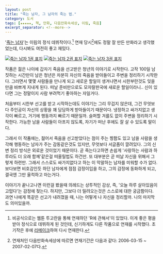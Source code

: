 ```yaml
---
layout: post
title: "죽는 남자, 그 남자의 죽는 법."
category: 도서
tags: [★★★★★, 책, 만화, 다음만화속세상, 이림, 죽음]
excerpt_separator: <!--more-->
---
```


'[죽는 남자](http://cartoon.media.daum.net/webtoon/view/man)'는 이림의 정식 데뷔작이다.<!--more-->[^1]
연재 당시[^2]에도 정말 잘 만든 만화라고 생각했었는데, 다시봐도 여전히 좋고 재밌다.

[^1]: 비공식으로는 웹툰 투고란을 통해 연재하던 'R에 관해서'이 있었다. 이게 좋은 평을 받아 정식으로 데뷔하게 된 것인데, 신기하게도 다른 작품으로 연재를 시작했다. 초기작은 후에 [리메이크](http://cartoon.media.daum.net/link/view/rr)하여 다시 연재한다.

[^2]: 연재처인 다음만화속세상에 따르면 연재기간은 다음과 같다: 2006-03-15 ~ 2007-02-07다.

[![죽는 남자 1권 표지](https://lh4.googleusercontent.com/-oKZXTs4xjOg/VMmh_YCZW5I/AAAAAAAAOuc/jyfOWNCCTR8/s300/100dayslater_1.jpg)](http://www.aladin.co.kr/shop/wproduct.aspx?ISBN=8989399858&ttbkey=ttbreznoa0249001&COPYPaper=1)
[![죽는 남자 2권 표지](https://lh3.googleusercontent.com/-bPbhSPEQOF8/VMmiGxi-iBI/AAAAAAAAOuw/t9Lh3lx8EEY/s300/100dayslater_2.jpg)](http://www.aladin.co.kr/shop/wproduct.aspx?ISBN=8989399882&ttbkey=ttbreznoa0249001&COPYPaper=1)
[![죽는 남자 3권 표지](https://lh3.googleusercontent.com/-OSR3WF2WLs0/VMmiL4V6UbI/AAAAAAAAOvE/GhcW_ftreeA/s300/100dayslater_3.jpg)](http://www.aladin.co.kr/shop/wproduct.aspx?ISBN=8989399904&ttbkey=ttbreznoa0249001&COPYPaper=1)

작품은 젊은 나이에 갑자기 죽음을 선고받은 청년의 이야기로 시작한다.
고작 100일 남짓하는 시간만이 남은 청년은 차분히 자신의 죽음을 받아들이고 주변을 정리하기 시작한다.
그러면서 몇몇 사람들을 만나게 되고 새로운 할일이 생겨나면서 시한부란것도 잊을만큼 바쁘게 지내게 된다.
떠날 준비만으로도 모자랄판국에 새로운 할일이라니..
신이 있다면 그는 정말이지 사람 부려먹기 좋아하는 자일거다.

처음부터 시한부 선고를 받고 시작하는데도 이야기는 그리 무겁지 않은데, 그건 무엇보다 주인공이 자신의 상황을 꽤 담담하게 받아들이기 때문이다.
냉정하고 싸가지없고 생각이 빠르고, 거기에 행동까지 빠르기 때문일까.
슬퍼할 겨를도 없이 주변을 정리하기 시작한다.
가능한 남을 사람들이 아프지 않도록, 자기가 떠난 후에도 잘 살 수 있도록 말이다.

그래서 이 작품에는, 젊어서 죽음을 선고받았다는 점이 주는 찡함도 있고
남을 사람을 생각해 행동하는 남자가 주는 감동같은것도 있지만,
무엇보다 서글픔이 깔려있다.
그의 신변 정리 방식은 외로운 것이었기 때문이다.
곧 죽는다고하면 손쉽게 '사랑하는 사람과 하루라도 더 오래 함께'같은걸 떠올릴법도 하건만.
또 대부분은 곧 떠날 자신을 위해서 그렇게 하련만.
그래서 스스로도 싸가지없다고 하는 이 막말하는 남자를 미워할 수가 없다.
보다보면 비호감인듯 하던 남자에게 점점 감정이입을 하고, 그의 감정에 동화하게 되고, 결국엔 그만 울컥하고 마는거다.

이야기가 끝나고나면 이런걸 봤을때 의례드는 상투적인 감상, 즉, '오늘 하루 살아있음이 고맙다'는 감정에 젖는다.
하지만, 그보다 더 밀려오는것은 스스로에 대한 궁금함이다.
과연 나에게 똑같은 선고가 내려졌을 때, 나는 어떻게 나 자신을 정리할까.
나의 마지막도 의미있을까.
